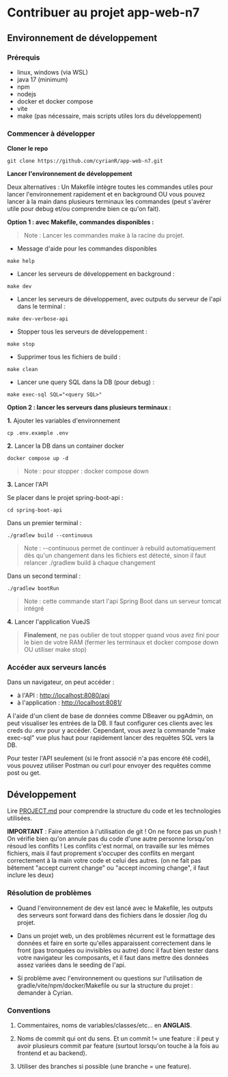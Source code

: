 # Contribuer au projet app-web-n7

## Environnement de développement

### Prérequis
- linux, windows (via WSL)
- java 17 (minimum)
- npm
- nodejs
- docker et docker compose
- vite
- make (pas nécessaire, mais scripts utiles lors du développement)

### Commencer à développer

**Cloner le repo**
```
git clone https://github.com/cyrianR/app-web-n7.git
```

**Lancer l'environnement de développement**

Deux alternatives : Un Makefile intègre toutes les commandes utiles pour lancer l'environnement rapidement et en background OU vous pouvez lancer à la main dans plusieurs terminaux les commandes (peut s'avérer utile pour debug et/ou comprendre bien ce qu'on fait).

**Option 1 : avec Makefile, commandes disponibles :**

> Note : Lancer les commandes make à la racine du projet.

- Message d'aide pour les commandes disponibles
```
make help
```  

- Lancer les serveurs de développement en background :
```
make dev
```

- Lancer les serveurs de développement, avec outputs du serveur de l'api dans le terminal :
```
make dev-verbose-api
```

- Stopper tous les serveurs de développement :
```
make stop
```

- Supprimer tous les fichiers de build :
```
make clean
```

- Lancer une query SQL dans la DB (pour debug) :
```
make exec-sql SQL="<query SQL>"
```

**Option 2 : lancer les serveurs dans plusieurs terminaux :**

**1.** Ajouter les variables d'environnement
```
cp .env.example .env
```

**2.** Lancer la DB dans un container docker
```
docker compose up -d
```
> Note : pour stopper : docker compose down

**3.** Lancer l'API

Se placer dans le projet spring-boot-api :
```
cd spring-boot-api
```

Dans un premier terminal :
```
./gradlew build --continuous
```
> Note : --continuous permet de continuer à rebuild automatiquement dès qu'un changement dans les fichiers est détecté, sinon il faut relancer ./gradlew build à chaque changement

Dans un second terminal :
```
./gradlew bootRun
```
> Note : cette commande start l'api Spring Boot dans un serveur tomcat intégré

**4.** Lancer l'application VueJS



> **Finalement**, ne pas oublier de tout stopper quand vous avez fini pour le bien de votre RAM (fermer les terminaux et docker compose down OU utiliser make stop)


### Accéder aux serveurs lancés

Dans un navigateur, on peut accéder :
- à l'API : <http://localhost:8080/api>
- à l'application : <http://localhost:8081/>

A l'aide d'un client de base de données comme DBeaver ou pgAdmin, on peut visualiser les entrées de la DB. Il faut configurer ces clients avec les creds du .env pour y accéder. Cependant, vous avez la commande "make exec-sql" vue plus haut pour rapidement lancer des requêtes SQL vers la DB.

Pour tester l'API seulement (si le front associé n'a pas encore été codé), vous pouvez utiliser Postman ou curl pour envoyer des requêtes comme post ou get.

## Développement

Lire [PROJECT.md](PROJECT.md) pour comprendre la structure du code et les technologies utilisées.

**IMPORTANT** : Faire attention à l'utilisation de git ! On ne force pas un push ! On vérifie bien qu'on annule pas du code d'une autre personne lorsqu'on résoud les conflits ! Les conflits c'est normal, on travaille sur les mêmes fichiers, mais il faut proprement s'occuper des conflits en mergant correctement à la main votre code et celui des autres. (on ne fait pas bêtement "accept current change" ou "accept incoming change", il faut inclure les deux)

### Résolution de problèmes

- Quand l'environnement de dev est lancé avec le Makefile, les outputs des serveurs sont forward dans des fichiers dans le dossier /log du projet.


- Dans un projet web, un des problèmes récurrent est le formattage des données et faire en sorte qu'elles apparaissent correctement dans le front (pas tronquées ou invisibles ou autre) donc il faut bien tester dans votre navigateur les composants, et il faut dans mettre des données assez variées dans le seeding de l'api.

- Si problème avec l'environnement ou questions sur l'utilisation de gradle/vite/npm/docker/Makefile ou sur la structure du projet : demander à Cyrian.

### Conventions

1. Commentaires, noms de variables/classes/etc... en **ANGLAIS**.

2. Noms de commit qui ont du sens. Et un commit != une feature : il peut y avoir plusieurs commit par feature (surtout lorsqu'on touche à la fois au frontend et au backend).

3. Utiliser des branches si possible (une branche = une feature).